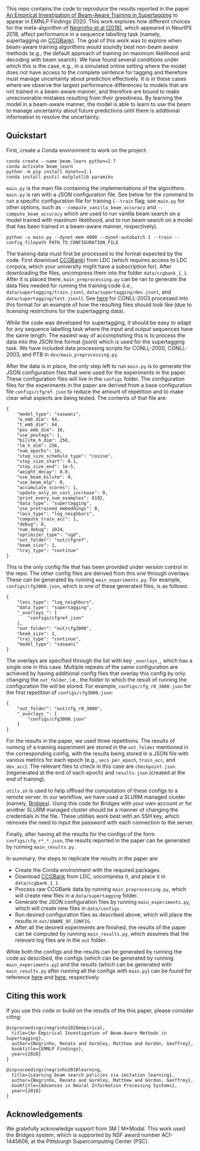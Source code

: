 
This repo contains the code to reproduce the results reported in the paper
[An Empirical Investigation of Beam-Aware Training in Supertagging](https://arxiv.org/abs/2010.04980) to appear in EMNLP Findings 2020.
This work explores how different choices for the meta-algorithm of [Negrinho et al (2018)](https://arxiv.org/abs/1811.00512), which appeared in NeurIPS 2018, affect performance in a sequence labelling task (namely, supertagging on [CCGBank](https://catalog.ldc.upenn.edu/LDC2005T13)).
The goal of this work was to explore when beam-aware training algorithms would soundly beat non-beam aware methods (e.g., the default approach of training on maximum likelihood and decoding with beam search).
We have found several conditions under which this is the case, e.g., in a simulated online setting where the model does not have access to the complete sentence for tagging and therefore must manage uncertainty about prediction effectively.
It is in these cases where we observe the largest performance differences to models that are not trained in a beam-aware manner, and therefore are bound to make unrecoverable mistakes resulting from their greediness.
By learning the model in a beam-aware manner, the model is able to learn to use the beam to manage uncertainty about future predictions until there is additional information to resolve the uncertainty.

Quickstart
----------

First, create a Conda environment to work on the project:
```
conda create --name beam_learn python=2.7
conda activate beam_learn
python -m pip install dynet==2.1
conda install psutil matplotlib paramiko
```

`main.py` is the main file containing the implementations of the algorithms.
`main.py` is ran with a JSON configuration file.
See below for the command to run a specific configuration file for training (`--train` flag; see `main.py` for other options, such as `--compute_vanilla_beam_accuracy` and `--compute_beam_accuracy` which are used to run vanilla beam search on a model trained with maximum likelihood, and to run beam search on a model that has been trained in a beam-aware manner, respectively).
```
python -u main.py --dynet-mem 4000 --dynet-autobatch 1 --train --config_filepath PATH_TO_CONFIGURATION_FILE
```

The training data must first be processed to the format expected by the code.
First download [CCGBank](https://catalog.ldc.upenn.edu/LDC2005T13)) from LDC (which requires access to LDC corpora, which your university might have a subscription for).
After downloading the files, uncompress them into the folder `data/ccgbank_1_1`.
After it is placed there, `main_preprocessing.py` can be ran to generate the data files needed for running the training code (i.e., `data/supertagging/train.jsonl`, `data/supertagging/dev.jsonl`, and `data/supertagging/test.jsonl`).
See [here](https://drive.google.com/file/d/1JoOEXbfYU8in5vJLsDZ4TvGpt8k3n31C/view?usp=sharing) for CONLL-2003 processed into this format for an example of how the resulting files should look like (due to licensing restrictions for the supertagging data).

While the code was developed for supertagging, it should be easy to adapt for any sequence labelling task where the input and output sequences have the same length.
The easiest way of accomplishing this is to process the data into the JSON line format (jsonl) which is used for the supertagging task.
We have included data processing scripts for CONLL-2000, CONLL-2003, and PTB in `dev/main_preprocessing.py`.

After the data is in place, the only step left to run `main.py` is to generate the JSON configuration files that were used for the experiments in the paper.
These configuration files will live in the `configs` folder.
The configuration files for the experiments in the paper are derived from a base configuration file `configs/cfgref.json` to reduce the amount of repetition and to make clear what aspects are being tested.
The contents of that file are:

```
{
    "model_type": "vaswani",
    "w_emb_dim": 64,
    "t_emb_dim": 64,
    "pos_emb_dim": 16,
    "use_postags": 1,
    "bilstm_h_dim": 256,
    "lm_h_dim": 256,
    "num_epochs": 16,
    "step_size_schedule_type": "cosine",
    "step_size_start": 0.1,
    "step_size_end": 1e-5,
    "weight_decay": 0.0,
    "use_beam_bilstm": 0,
    "use_beam_mlp": 0,
    "accumulate_scores": 1,
    "update_only_on_cost_increase": 0,
    "print_every_num_examples": 8192,
    "data_type": "supertagging",
    "use_pretrained_embeddings": 0,
    "loss_type": "log_neighbors",
    "compute_train_acc": 1,
    "debug": 0,
    "num_debug": 1024,
    "optimizer_type": "sgd",
    "out_folder": "out/cfgref",
    "beam_size": 1,
    "traj_type": "continue"
}
```

This is the only config file that has been provided under version control in the repo.
The other config files are derived from this one through overlays.
These can be generated by running `main_experiments.py`.
For example, `configs/cfg3000.json`, which is one of these generated files, is as follows:
```
{
    "loss_type": "log_neighbors",
    "data_type": "supertagging",
    "_overlays_": [
        "configs/cfgref.json"
    ],
    "out_folder": "out/cfg3000",
    "beam_size": 1,
    "traj_type": "continue",
    "model_type": "vaswani"
}
```
The overlays are specified through the list with key `_overlays_`, which has a single one in this case.
Multiple repeats of the same configuration are achieved by having additional config files that overlay this config by only changing the `out_folder`, i.e., the folder to which the result of running the configuration file will be stored.
For example, `configs/cfg_r0_3000.json` for the first repetition of `configs/cfg3000.json`:
```
{
    "out_folder": "out/cfg_r0_3000",
    "_overlays_": [
        "configs/cfg3000.json"
    ]
}
```
For the results in the paper, we used three repetitions.
The results of running of a training experiment are stored in the `out_folder` mentioned in the corresponding config, with the results being stored in a JSON file with various metrics for each epoch (e.g., `secs_per_epoch`, `train_acc`, and `dev_acc`).
The relevant files to check in this case are `checkpoint.json` (regenerated at the end of each epoch) and `results.json` (created at the end of training).

`utils.sh` is used to help offload the computation of these configs to a remote server.
In our workflow, we have used a SLURM managed cluster (namely, [Bridges](https://www.psc.edu/bridges)).
Using this code for Bridges with your own account or for another SLURM managed cluster should be a manner of changing the credentials in the file.
These utilities work best with an SSH key, which removes the need to input the password with each connection to the server.

Finally, after having all the results for the configs of the form `configs/cfg_r*_*.json`, the results reported in the paper can be generated by running `main_results.py`.

In summary, the steps to replicate the results in the paper are:
- Create the Conda environment with the required packages.
- Download [CCGBank](https://catalog.ldc.upenn.edu/LDC2005T13) from LDC, uncompress it, and place it in `data/ccgbank_1_1`.
- Process raw CCGBank data by running `main_preprocessing.py`, which will create new files in a `data/supertagging` folder.
- Generate the JSON configuration files by running `main_experiments.py`, which will create new files in `data/configs`.
- Run desired configuration files as described above, which will place the results in `out/$NAME_OF_CONFIG`.
- After all the desired experiments are finished, the results of the paper can be computed by running `main_results.py`, which assumes that the relevant log files are in the `out` folder.

While both the configs and the results can be generated by running the code as described, the configs (which can be generated by running `main_experiments.py`) and the results (which can be generated with `main_results.py` after running all the configs with `main.py`) can be found for reference [here](https://drive.google.com/file/d/1evju00TaDsINF3CSK9DJthGMKFmvZ5L4/view?usp=sharing) and [here](https://drive.google.com/file/d/19f2V2On30UlbvmjnSHaJkgEaKOYs-sHh/view?usp=sharing), respectively.

Citing this work
-----------------

If you use this code or build on the results of the this paper, please consider citing:
```
@inproceedings{negrinho2020empirical,
  title={An Empirical Investigation of Beam-Aware Methods in Supertagging},
  author={Negrinho, Renato and Gormley, Matthew and Gordon, Geoffrey},
  booktitle={EMNLP Findings},
  year={2020}
}

@inproceedings{negrinho2018learning,
  title={Learning beam search policies via imitation learning},
  author={Negrinho, Renato and Gormley, Matthew and Gordon, Geoffrey},
  booktitle={Advances in Neural Information Processing Systems},
  year={2018}
}
```

Acknowledgements
----------------

We gratefully acknowledge support from 3M | M*Modal.
This work used the Bridges system, which is supported by NSF award number ACI-1445606, at the Pittsburgh Supercomputing Center (PSC).
